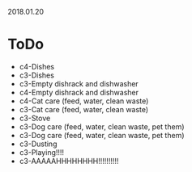 2018.01.20
# ToDo
   * c4-Dishes
   * c3-Dishes
   * c3-Empty dishrack and dishwasher
   * c4-Empty dishrack and dishwasher
   * c4-Cat care (feed, water, clean waste)
   * c3-Cat care (feed, water, clean waste)
   * c3-Stove
   * c3-Dog care (feed, water, clean waste, pet them)
   * c3-Dog care (feed, water, clean waste, pet them)
   * c3-Dusting
   * c3-Playing!!!!
   * c3-AAAAAHHHHHHHH!!!!!!!!!!
